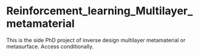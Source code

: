 # Reinforcement_learning_Multilayer_metamaterial
This is the side PhD project of inverse design multilayer metamaterial or metasurface. Access conditionally. 
